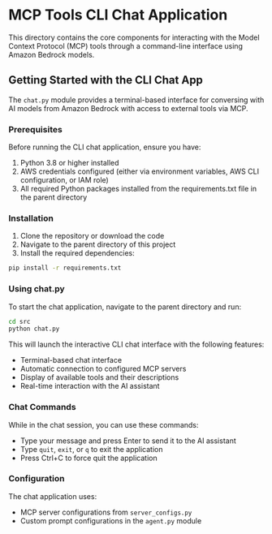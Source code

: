 # MCP Tools CLI Chat Application

This directory contains the core components for interacting with the Model Context Protocol (MCP) tools through a command-line interface using Amazon Bedrock models.

## Getting Started with the CLI Chat App

The `chat.py` module provides a terminal-based interface for conversing with AI models from Amazon Bedrock with access to external tools via MCP.

### Prerequisites

Before running the CLI chat application, ensure you have:

1. Python 3.8 or higher installed
2. AWS credentials configured (either via environment variables, AWS CLI configuration, or IAM role)
3. All required Python packages installed from the requirements.txt file in the parent directory

### Installation

1. Clone the repository or download the code
2. Navigate to the parent directory of this project
3. Install the required dependencies:

```bash
pip install -r requirements.txt
```

### Using chat.py

To start the chat application, navigate to the parent directory and run:

```bash
cd src
python chat.py
```

This will launch the interactive CLI chat interface with the following features:

- Terminal-based chat interface
- Automatic connection to configured MCP servers
- Display of available tools and their descriptions
- Real-time interaction with the AI assistant

### Chat Commands

While in the chat session, you can use these commands:

- Type your message and press Enter to send it to the AI assistant
- Type `quit`, `exit`, or `q` to exit the application
- Press Ctrl+C to force quit the application

### Configuration

The chat application uses:

- MCP server configurations from `server_configs.py`
- Custom prompt configurations in the `agent.py` module
